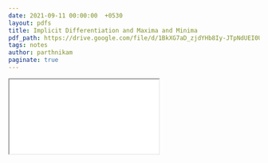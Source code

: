 ```yaml
---
date: 2021-09-11 00:00:00  +0530
layout: pdfs
title: Implicit Differentiation and Maxima and Minima
pdf_path: https://drive.google.com/file/d/1BkXG7aD_zjdYHb8Iy-JTpNdUEI0U290w/preview?usp=sharing
tags: notes
author: parthnikam
paginate: true
---
```


<iframe class="embed-pdf" src="{{ page.pdf_path }}#toolbar=0" seamless="seamless" scrolling="no" style="overflow:hidden"></iframe>
